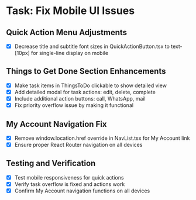 # Task: Fix Mobile UI Issues

## Quick Action Menu Adjustments

- [x] Decrease title and subtitle font sizes in QuickActionButton.tsx to text-[10px] for single-line display on mobile

## Things to Get Done Section Enhancements

- [x] Make task items in ThingsToDo clickable to show detailed view
- [x] Add detailed modal for task actions: edit, delete, complete
- [x] Include additional action buttons: call, WhatsApp, mail
- [x] Fix priority overflow issue by making it functional

## My Account Navigation Fix

- [x] Remove window.location.href override in NavList.tsx for My Account link
- [x] Ensure proper React Router navigation on all devices

## Testing and Verification

- [x] Test mobile responsiveness for quick actions
- [x] Verify task overflow is fixed and actions work
- [x] Confirm My Account navigation functions on all devices
